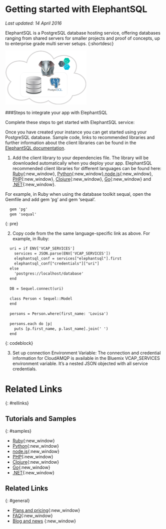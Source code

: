 
# Getting started with ElephantSQL
*Last updated: 14 April 2016*

<!-- Short description: REQUIRED
The short description section should include one to two sentences describing why a developer would want to use your service in an app. This should be conversational style. For search engine optimization, include the service long name and "Bluemix". Keep the {: shortdesc} after the first paragraph so that the framework renders it properly.

Examples: -->
ElephantSQL is a PostgreSQL database hosting service, offering databases ranging from shared servers for smaller projects and proof of concepts, up to enterprise grade multi server setups. 
{:shortdesc}

<!-- If overview content is required, do not include it here. Put it in a separate "## About" section below the task section. -->

<!-- Task section: REQUIRED
The task section includes steps to integrate the service into the app.  
- With task-based, technical information, reduce the conversational style in favor of succinct and direct instructions.
- DO include the basic, most-common-use scenario steps to use the service or integrate it into the app. 
- DO NOT include steps to add the service from the Bluemix catalog; we assume that the user already took steps in the UI to add the service. 
- DO include code snippets in all languages that can be copied, as well as VCAP service info.  
- For additional tasks like configuring, managing, etc., add a task section (## Gerund_task_title) below the task section or "About" section if used. Use a task title such as "Configuring x", "Administering y", "Managing z". -->

<!-- You can include an optional prerequisites paragraph for any prerequisites to be met before integrating the service. For example: -->


![ElephantSQL Bluemix overview](elephantsql_bluemix.png)

<!-- Include a sentence to briefly introduce the steps. Examples: -->

###Steps to integrate your app with ElephantSQL

Complete these steps to get started with ElephantSQL service:

<!-- Use ordered list markup for the step section. For code examples: 
- use three backticks ahead of and after the example (```)
- For copyable code snippet, multi-line, include {: codeblock} following the last set of backticks. A copy button will display in framework in output.
- For copyable command, single line, include {: pre} following the last set of backticks. When displayed, it will show "$" at the beginning of the command example and a copy button, but the copy button will include just the command example.
- For non-copyable output snippet, include {: screen} following the last set of backticks.
 -->

Once you have created your instance you can get started using your PostgreSQL database.
Sample code, links to recommended libraries and further information about the client libraries can be found in the [ElephantSQL documentation](http://www.elephantsql.com/docs/index.html).

1. Add the client library to your dependencies file. The library will be downloaded automatically when you deploy your app. ElephantSQL recommended client libraries for different languages can be found here:  [Ruby](http://www.elephantsql.com/docs/ruby.html){:new_window}, [Python](http://www.elephantsql.com/docs/python.html){:new_window},[node.js](http://www.elephantsql.com/docs/nodejs.html){:new_window}, [PHP](http://www.elephantsql.com/docs/php.html){:new_window}, [Clojure](http://www.elephantsql.com/docs/clojure.html){:new_window}, [Go](http://www.elephantsql.com/docs/go.html){:new_window} and [.NET](http://www.elephantsql.com/docs/dotnet.html){:new_window}. 
 

  For example, in Ruby when using the database toolkit sequal, open the Gemfile and add gem ‘pg’ and gem ‘sequal’.
  ```
    gem 'pg'
    gem 'sequal'
  ```
  {: pre}
  
2.  Copy code from the the same language-specific link as above. For example, in Ruby: 
```
  uri = if ENV['VCAP_SERVICES']
    services = JSON.parse(ENV['VCAP_SERVICES'])
    elephantsql_conf = services["elephantsql"].first
    elephantsql_conf["credentials"]["uri"]
  else
    'postgres://localhost/database'
  end

  DB = Sequel.connect(uri)

  class Person < Sequel::Model
  end
 
  persons = Person.where(first_name: 'Lovisa')

  persons.each do |p|
    puts [p.first_name, p.last_name].join(' ')
  end
```
{: codeblock}

3. Set up connection Environment Variable: The connection and credential information for CloudAMQP is available in the Bluemix VCAP_SERVICES environment variable. It’s a nested JSON objected with all service credentials. 

<!-- Related links section: REQUIRED.
Related links display in the upper right of the getting started page. 
Ensure that you retain the lowercase anchor IDs (eg. {: #rellinks}) as shown in this template. These are used as IDs during transform and the doc framework keys off the IDs for display. 
The headings coded here are not actually used. The doc framework provides the correct headings. 
Also ensure that the related links stay in position at the end of this file or the doc framework will not display them properly.
Use {:new_window} for external links to open a new window.-->
<!-- Please delete all comments within the related links section to avoid breaking the build. Thanks. -->

# Related Links
{: #rellinks}

## Tutorials and Samples
{: #samples}

* [Ruby](http://www.elephantsql.com/docs/ruby.html){:new_window}
* [Python](http://www.elephantsql.com/docs/python.html){:new_window}
* [node.js](http://www.elephantsql.com/docs/nodejs.html){:new_window}
* [PHP](http://www.elephantsql.com/docs/php.html){:new_window}
* [Clojure](http://www.elephantsql.com/docs/clojure.html){:new_window}
* [Go](http://www.elephantsql.com/docs/go.html){:new_window}
* [.NET](http://www.elephantsql.com/docs/dotnet.html){:new_window}

## Related Links
{: #general}

* [Plans and pricing](http://www.elephantsql.com/plans.html){:new_window}
* [FAQ](http://www.elephantsql.com/docs/faq.html){:new_window}
* [Blog and news](http://www.elephantsql.com/blog/index.html) {:new_window}


